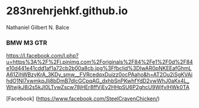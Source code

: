 # 283nrehrjehkf.github.io
Nathaniel Gilbert N. Balce
### **BMW M3 GTR**
https://l.facebook.com/l.php?u=https%3A%2F%2Fi.pinimg.com%2Foriginals%2F84%2Fe1%2F0d%2F84e10d441e41cdd1af1a72cb2b00a8cb.jpg%3Ffbclid%3DIwAR0pNKEEafGhmLA61ZihWBzyKrA_3KDy_smw__FVRcedqxDuizz0ocPAaho&h=AT2Ou2iSgKVAihdO1Nl7xwmkpJIj8bDmB7dlcGCpqAG_dxhbSnPKwhfYdD2vwWhJ0aKx4L_WtwjkJ8i2s5kJl0LTvwZscw78jHEr8ffVjEy2HHpSU6P2ghcU9WjfvlHWk0TA

[Facebook] (https://www.facebook.com/SteelCravenChicken/)
